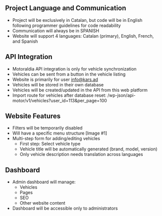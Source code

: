 ## Project Language and Communication
- Project will be exclusively in Catalan, but code will be in English following programmer guidelines for code readability
- Communication will always be in SPANISH
- Website will support 4 languages: Catalan (primary), English, French, and Spanish

## API Integration
- Motoraldia API integration is only for vehicle synchronization
- Vehicles can be sent from a button in the vehicle listing
- Website is primarily for user info@kars.ad
- Vehicles will be stored in their own database
- Vehicles will be created/updated in the API from this web platform
- Import route for vehicles after database reset: /wp-json/api-motor/v1/vehicles?user_id=113&per_page=100

## Website Features
- Filters will be temporarily disabled
- Will have a specific menu structure [Image #1]
- Multi-step form for adding/editing vehicles
  - First step: Select vehicle type
  - Vehicle title will be automatically generated (brand, model, version)
  - Only vehicle description needs translation across languages

## Dashboard
- Admin dashboard will manage:
  - Vehicles
  - Pages
  - SEO
  - Other website content
- Dashboard will be accessible only to administrators